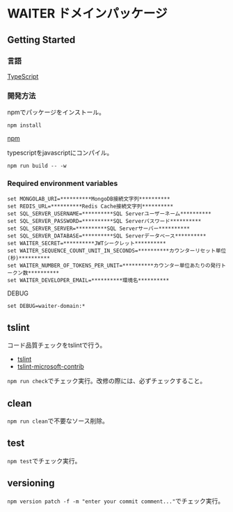 # WAITER ドメインパッケージ

## Getting Started

### 言語
[TypeScript](https://www.typescriptlang.org/)

### 開発方法
npmでパッケージをインストール。

```shell
npm install
```
[npm](https://www.npmjs.com/)

typescriptをjavascriptにコンパイル。

```shell
npm run build -- -w
```


### Required environment variables
```shell
set MONGOLAB_URI=**********MongoDB接続文字列**********
set REDIS_URL=**********Redis Cache接続文字列**********
set SQL_SERVER_USERNAME=**********SQL Serverユーザーネーム**********
set SQL_SERVER_PASSWORD=**********SQL Serverパスワード**********
set SQL_SERVER_SERVER=**********SQL Serverサーバー**********
set SQL_SERVER_DATABASE=**********SQL Serverデータベース**********
set WAITER_SECRET=**********JWTシークレット**********
set WAITER_SEQUENCE_COUNT_UNIT_IN_SECONDS=**********カウンターリセット単位(秒)**********
set WAITER_NUMBER_OF_TOKENS_PER_UNIT=**********カウンター単位あたりの発行トークン数**********
set WAITER_DEVELOPER_EMAIL=**********環境名**********
```

DEBUG

```shell
set DEBUG=waiter-domain:*
```



## tslint

コード品質チェックをtslintで行う。
* [tslint](https://github.com/palantir/tslint)
* [tslint-microsoft-contrib](https://github.com/Microsoft/tslint-microsoft-contrib)

`npm run check`でチェック実行。改修の際には、必ずチェックすること。


## clean
`npm run clean`で不要なソース削除。


## test
`npm test`でチェック実行。


## versioning
`npm version patch -f -m "enter your commit comment..."`でチェック実行。
